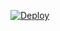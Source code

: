 [![Deploy](https://www.herokucdn.com/deploy/button.svg)](https://heroku.com/deploy?template=https://github.com/Team-X-E4404/Alpha-X-WA-Bot)
